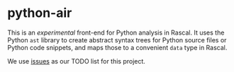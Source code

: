 # python-air

This is an *experimental* front-end for Python analysis in Rascal. It uses the Python `ast` library to create abstract
syntax trees for Python source files or Python code snippets, and maps those to a convenient `data` type in Rascal.

We use [issues](https://github.com/cwi-swat/python-air/issues) as our TODO list for this project.
